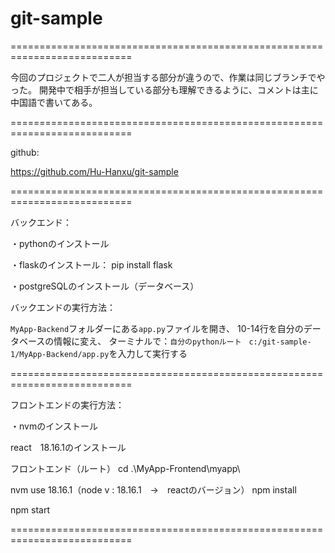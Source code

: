 # git-sample
===========================================================================

今回のプロジェクトで二人が担当する部分が違うので、作業は同じブランチでやった。
開発中で相手が担当している部分も理解できるように、コメントは主に中国語で書いてある。

===========================================================================

github:

https://github.com/Hu-Hanxu/git-sample

===========================================================================

バックエンド：

・pythonのインストール

・flaskのインストール：
pip install flask

・postgreSQLのインストール（データベース）

バックエンドの実行方法：

`MyApp-Backend`フォルダーにある`app.py`ファイルを開き、
10-14行を自分のデータベースの情報に変え、
ターミナルで：` 自分のpythonルート　c:/git-sample-1/MyApp-Backend/app.py `を入力して実行する

===========================================================================

フロントエンドの実行方法：

・nvmのインストール

react　18.16.1のインストール

フロントエンド（ルート）
cd .\MyApp-Frontend\myapp\

nvm use 18.16.1（node v : 18.16.1　→　reactのバージョン）
npm install

npm start

===========================================================================
